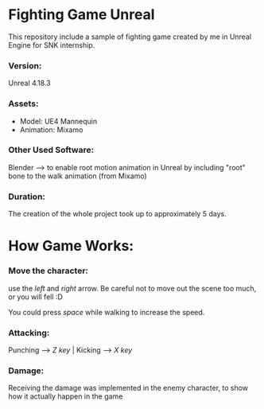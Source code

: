 # Fighting Game Unreal
This repository include a sample of fighting game created by me in Unreal Engine for SNK internship. 

### Version: 

Unreal 4.18.3 

### Assets: 
- Model: UE4 Mannequin 
- Animation: Mixamo

### Other Used Software: 

Blender --> to enable root motion animation in Unreal by including "root" bone to the walk animation (from Mixamo)

### Duration: 

The creation of the whole project took up to approximately 5 days.

# How Game Works: 

### Move the character:

use the *left* and *right* arrow. Be careful not to move out the scene too much, or you will fell :D

You could press *space* while walking to increase the speed.

### Attacking: 

Punching --> *Z key* | Kicking --> *X key* 

### Damage: 

Receiving the damage was implemented in the enemy character, to show how it actually happen in the game


